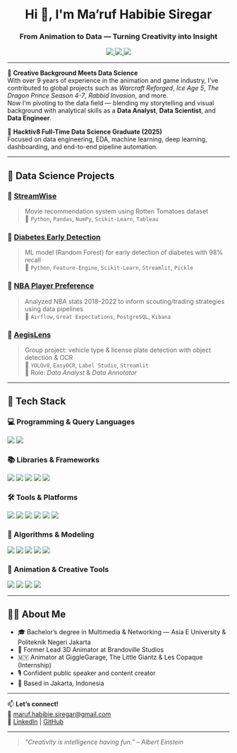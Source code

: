 <h1 align="center">Hi 👋, I'm Ma’ruf Habibie Siregar</h1>
<h3 align="center">From Animation to Data — Turning Creativity into Insight</h3>

<p align="center">
  <a href="mailto:maruf.habibie.siregar@gmail.com">
    <img src="https://img.shields.io/badge/email-maruf.habibie.siregar@gmail.com-red?style=flat-square&logo=gmail" />
  </a>
  <a href="https://www.linkedin.com/in/ma-ruf-habibie-siregar-461067117/">
    <img src="https://img.shields.io/badge/LinkedIn-blue?style=flat-square&logo=linkedin" />
  </a>
  <a href="https://github.com/HbbSiregar">
    <img src="https://img.shields.io/badge/GitHub-HbbSiregar-black?style=flat-square&logo=github" />
  </a>
</p>

---

🎥 **Creative Background Meets Data Science**  
With over 9 years of experience in the animation and game industry, I’ve contributed to global projects such as *Warcraft Reforged*, *Ice Age 5*, *The Dragon Prince Season 4-7*, *Rabbid Invasion*, and more.  
Now I’m pivoting to the data field — blending my storytelling and visual background with analytical skills as a **Data Analyst**, **Data Scientist**, and **Data Engineer**.

🚀 **Hacktiv8 Full-Time Data Science Graduate (2025)**  
Focused on data engineering, EDA, machine learning, deep learning, dashboarding, and end-to-end pipeline automation.

---

## 🧠 Data Science Projects

### 🔹 [StreamWise](https://github.com/HbbSiregar/StreamWise)
> Movie recommendation system using Rotten Tomatoes dataset  
📌 `Python`, `Pandas`, `NumPy`, `Scikit-Learn`, `Tableau`

### 🔹 [Diabetes Early Detection](https://github.com/HbbSiregar/diabetesEearlyDetection_MODEL)
> ML model (Random Forest) for early detection of diabetes with 98% recall  
📌 `Python`, `Feature-Engine`, `Scikit-Learn`, `Streamlit`, `Pickle`

### 🔹 [NBA Player Preference](https://github.com/HbbSiregar/NBAPlayer_Preference)
> Analyzed NBA stats 2018–2022 to inform scouting/trading strategies using data pipelines  
📌 `Airflow`, `Great Expectations`, `PostgreSQL`, `Kibana`

### 🔹 [AegisLens](https://github.com/vikesaki/AegisLens)
> Group project: vehicle type & license plate detection with object detection & OCR  
📌 `YOLOv8`, `EasyOCR`, `Label Studio`, `Streamlit`  
🎯 Role: *Data Analyst* & *Data Annotator*

---

## 🧰 Tech Stack

### 💻 Programming & Query Languages
<p>
  <img src="https://img.shields.io/badge/Python-3776AB?style=for-the-badge&logo=python&logoColor=white" />
  <img src="https://img.shields.io/badge/SQL-4479A1?style=for-the-badge&logo=postgresql&logoColor=white" />
</p>

### 📚 Libraries & Frameworks
<p>
  <img src="https://img.shields.io/badge/Pandas-150458?style=for-the-badge&logo=pandas&logoColor=white" />
  <img src="https://img.shields.io/badge/NumPy-013243?style=for-the-badge&logo=numpy&logoColor=white" />
  <img src="https://img.shields.io/badge/Scikit--Learn-F7931E?style=for-the-badge&logo=scikit-learn&logoColor=white" />
  <img src="https://img.shields.io/badge/Matplotlib-11557C?style=for-the-badge&logo=matplotlib&logoColor=white" />
  <img src="https://img.shields.io/badge/Seaborn-0D1117?style=for-the-badge&logo=python&logoColor=white" />
</p>

### 🛠️ Tools & Platforms
<p>
  <img src="https://img.shields.io/badge/Streamlit-FF4B4B?style=for-the-badge&logo=streamlit&logoColor=white" />
  <img src="https://img.shields.io/badge/Tableau-E97627?style=for-the-badge&logo=tableau&logoColor=white" />
  <img src="https://img.shields.io/badge/PostgreSQL-4169E1?style=for-the-badge&logo=postgresql&logoColor=white" />
  <img src="https://img.shields.io/badge/BigQuery-4285F4?style=for-the-badge&logo=googlecloud&logoColor=white" />
  <img src="https://img.shields.io/badge/VS Code-007ACC?style=for-the-badge&logo=visualstudiocode&logoColor=white" />
  <img src="https://img.shields.io/badge/Airflow-017CEE?style=for-the-badge&logo=apache-airflow&logoColor=white" />
</p>

### 🤖 Algorithms & Modeling
<p>
  <img src="https://img.shields.io/badge/Regression-000000?style=for-the-badge&logo=scikit-learn&logoColor=white" />
  <img src="https://img.shields.io/badge/Random Forest-228B22?style=for-the-badge&logo=scikit-learn&logoColor=white" />
  <img src="https://img.shields.io/badge/Clustering-FFA500?style=for-the-badge&logo=scikit-learn&logoColor=white" />
  <img src="https://img.shields.io/badge/Decision Tree-32CD32?style=for-the-badge&logo=scikit-learn&logoColor=white" />
  <img src="https://img.shields.io/badge/Dimensionality Reduction-8A2BE2?style=for-the-badge&logo=scikit-learn&logoColor=white" />
</p>

### 🎨 Animation & Creative Tools
<p>
  <img src="https://img.shields.io/badge/Autodesk Maya-000000?style=for-the-badge&logo=autodesk&logoColor=white" />
  <img src="https://img.shields.io/badge/Blender-F5792A?style=for-the-badge&logo=blender&logoColor=white" />
  <img src="https://img.shields.io/badge/Adobe Premiere-9999FF?style=for-the-badge&logo=adobe-premiere-pro&logoColor=white" />
  <img src="https://img.shields.io/badge/Capcut-000000?style=for-the-badge&logo=capcut&logoColor=white" />
</p>

---

## 👨‍💻 About Me

- 🎓 Bachelor’s degree in Multimedia & Networking — Asia E University & Politeknik Negeri Jakarta  
- 💼 Former Lead 3D Animator at Brandoville Studios  
- 🇲🇾 Animator at GiggleGarage, The Little Giantz & Les Copaque (Internship)  
- 🎙️ Confident public speaker and content creator  
- 📍 Based in Jakarta, Indonesia  

---

📫 **Let’s connect!**  
💌 maruf.habibie.siregar@gmail.com  
🔗 [LinkedIn](https://www.linkedin.com/in/ma-ruf-habibie-siregar-461067117/) | [GitHub](https://github.com/HbbSiregar)

---

> *“Creativity is intelligence having fun.” – Albert Einstein*
